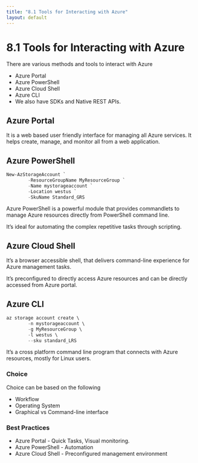 ```yaml
---
title: "8.1 Tools for Interacting with Azure"
layout: default
---
```


# 8.1 Tools for Interacting with Azure

There are various methods and tools to interact with Azure

- Azure Portal
- Azure PowerShell
- Azure Cloud Shell
- Azure CLI
- We also have SDKs and Native REST APIs.

## Azure Portal

It is a web based user friendly interface for managing all Azure services. It helps create, manage, and monitor all from a web application.

## Azure PowerShell

```powershell
New-AzStorageAccount `
		-ResourceGroupName MyResourceGroup `
		-Name mystorageaccount `
		-Location westus `
		-SkuName Standard_GRS
```

Azure PowerShell is a powerful module that provides commandlets to manage Azure resources directly from PowerShell command line.

It’s ideal for automating the complex repetitive tasks through scripting.

## Azure Cloud Shell

It’s a browser accessible shell, that delivers command-line experience for Azure management tasks. 

It’s preconfigured to directly access Azure resources and can be directly accessed from Azure portal.

## Azure CLI

```powershell
az storage account create \
		-n mystorageaccount \
		-g MyResourceGroup \
		-l westus \
		--sku standard_LRS
```

It’s a cross platform command line program that connects with Azure resources, mostly for Linux users.

### Choice

Choice can be based on the following

- Workflow
- Operating System
- Graphical vs Command-line interface

### Best Practices

- Azure Portal - Quick Tasks, Visual monitoring.
- Azure PowerShell - Automation
- Azure Cloud Shell - Preconfigured management environment